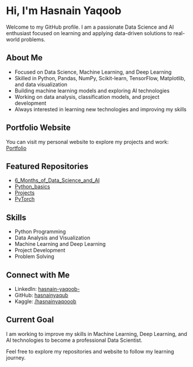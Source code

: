 # Hi, I'm Hasnain Yaqoob

Welcome to my GitHub profile. I am a passionate Data Science and AI enthusiast focused on learning and applying data-driven solutions to real-world problems.

## About Me

- Focused on Data Science, Machine Learning, and Deep Learning  
- Skilled in Python, Pandas, NumPy, Scikit-learn, TensorFlow, Matplotlib, and data visualization  
- Building machine learning models and exploring AI technologies  
- Working on data analysis, classification models, and project development  
- Always interested in learning new technologies and improving my skills  

## Portfolio Website

You can visit my personal website to explore my projects and work:  
[Portfolio](https://hasnainyaqub.github.io/landing-page.github.io/)

## Featured Repositories

- [6_Months_of_Data_Science_and_AI](https://github.com/hasnainyaqub/6_Months_of_Data_Science_and_AI)     
- [Python_basics](https://github.com/hasnainyaqub/Python_basics)
- [Projects](https://github.com/hasnainyaqub/Projects)
- [PyTorch](https://github.com/hasnainyaqub/PyTorch)

## Skills

- Python Programming  
- Data Analysis and Visualization  
- Machine Learning and Deep Learning  
- Project Development  
- Problem Solving  

## Connect with Me

- LinkedIn: [hasnain-yaqoob-](https://www.linkedin.com/in/hasnain-yaqoob-/)  
- GitHub: [hasnainyaqub](https://github.com/hasnainyaqub)  
- Kaggle: [/hasnainyaqooob](https://www.kaggle.com/hasnainyaqooob)

## Current Goal

I am working to improve my skills in Machine Learning, Deep Learning, and AI technologies to become a professional Data Scientist.

Feel free to explore my repositories and website to follow my learning journey.
